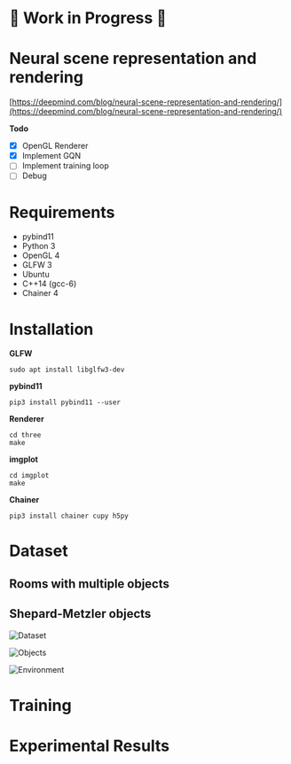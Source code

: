 # :construction: Work in Progress :construction:

# Neural scene representation and rendering

[https://deepmind.com/blog/neural-scene-representation-and-rendering/](https://deepmind.com/blog/neural-scene-representation-and-rendering/)

**Todo**

- [x] OpenGL Renderer
- [x] Implement GQN
- [ ] Implement training loop
- [ ] Debug

# Requirements

- pybind11
- Python 3
- OpenGL 4
- GLFW 3
- Ubuntu
- C++14 (gcc-6)
- Chainer 4

# Installation

**GLFW**

```
sudo apt install libglfw3-dev
```

**pybind11**

```
pip3 install pybind11 --user
```

**Renderer**

```
cd three
make
```

**imgplot**

```
cd imgplot
make
```

**Chainer**

```
pip3 install chainer cupy h5py
```

# Dataset

## Rooms with multiple objects

## Shepard-Metzler objects

![Dataset](https://qiita-image-store.s3.amazonaws.com/0/109322/a2777cad-36b6-4c28-b8e8-a6bca16af03a.gif)

![Objects](https://qiita-image-store.s3.amazonaws.com/0/109322/ca32401b-ad69-cbc0-572b-8f9b8e0b62b4.gif)

![Environment](https://qiita-image-store.s3.amazonaws.com/0/109322/bf87c553-02ce-9568-0cc5-32b2d704d24b.gif)


# Training
# Experimental Results